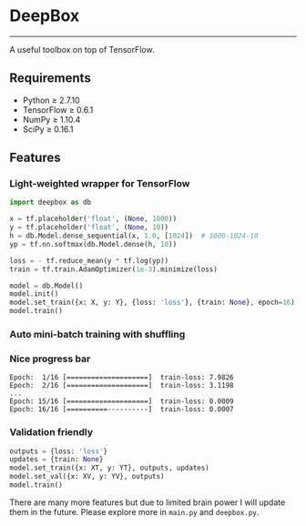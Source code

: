 # DeepBox 
---

A useful toolbox on top of TensorFlow.

## Requirements
- Python ≥ 2.7.10
- TensorFlow ≥ 0.6.1
- NumPy ≥ 1.10.4
- SciPy ≥ 0.16.1

## Features
### Light-weighted wrapper for TensorFlow
```python
import deepbox as db

x = tf.placeholder('float', (None, 1000))
y = tf.placeholder('float', (None, 10))
h = db.Model.dense_sequential(x, 1.0, [1024])  # 1000-1024-10
yp = tf.nn.softmax(db.Model.dense(h, 10))

loss = - tf.reduce_mean(y * tf.log(yp))
train = tf.train.AdamOptimizer(1e-3).minimize(loss)

model = db.Model()
model.init()
model.set_train({x: X, y: Y}, {loss: 'loss'}, {train: None}, epoch=16)
model.train()
```
### Auto mini-batch training with shuffling
### Nice progress bar
```
Epoch:  1/16 [====================]  train-loss: 7.9826
Epoch:  2/16 [====================]  train-loss: 3.1198
...
Epoch: 15/16 [====================]  train-loss: 0.0009
Epoch: 16/16 [==========----------]  train-loss: 0.0007
```
### Validation friendly
```python
outputs = {loss: 'loss'}
updates = {train: None}
model.set_train({x: XT, y: YT}, outputs, updates)
model.set_val({x: XV, y: YV}, outputs)
model.train()
```

There are many more features but due to limited brain power I will update them in the future. Please explore more in `main.py` and `deepbox.py`.